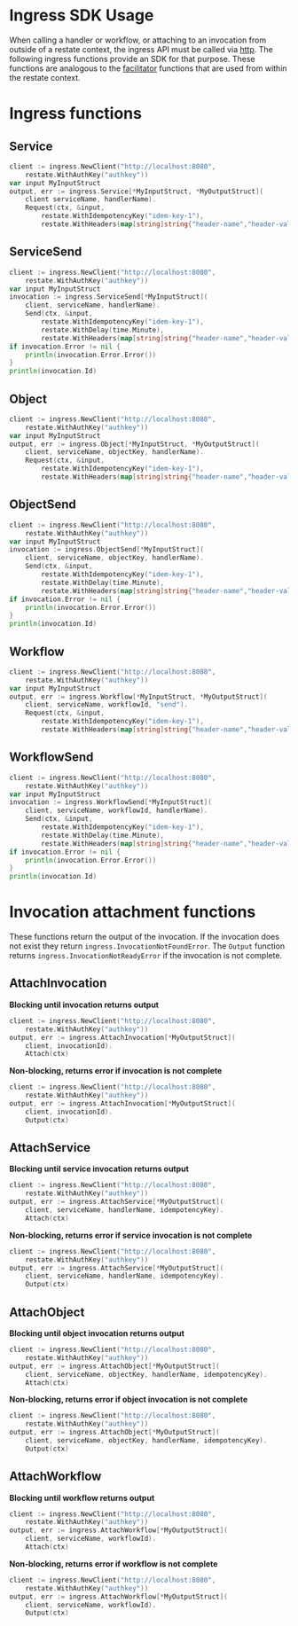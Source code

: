 Ingress SDK Usage
=================

When calling a handler or workflow, or attaching to an invocation from outside of a restate context, 
the ingress API must be called via [http](https://docs.restate.dev/invoke/http). The following ingress 
functions provide an SDK for that purpose. These functions are analogous to the 
[facilitator](https://github.com/restatedev/sdk-go/blob/main/facilitators.go) functions 
that are used from within the restate context.

# Ingress functions

## Service

```go
client := ingress.NewClient("http://localhost:8080",
	restate.WithAuthKey("authkey"))
var input MyInputStruct
output, err := ingress.Service[*MyInputStruct, *MyOutputStruct](
	client serviceName, handlerName).
	Request(ctx, &input, 
		restate.WithIdempotencyKey("idem-key-1"),
		restate.WithHeaders(map[string]string{"header-name","header-value"}))
```

## ServiceSend

```go
client := ingress.NewClient("http://localhost:8080",
	restate.WithAuthKey("authkey"))
var input MyInputStruct
invocation := ingress.ServiceSend[*MyInputStruct](
	client, serviceName, handlerName).
	Send(ctx, &input, 
		restate.WithIdempotencyKey("idem-key-1"),
		restate.WithDelay(time.Minute),
		restate.WithHeaders(map[string]string{"header-name","header-value"}))
if invocation.Error != nil {
	println(invocation.Error.Error())
}
println(invocation.Id)
```

## Object

```go
client := ingress.NewClient("http://localhost:8080",
	restate.WithAuthKey("authkey"))
var input MyInputStruct
output, err := ingress.Object[*MyInputStruct, *MyOutputStruct](
	client, serviceName, objectKey, handlerName).
	Request(ctx, &input, 
		restate.WithIdempotencyKey("idem-key-1"),
		restate.WithHeaders(map[string]string{"header-name","header-value"}))
```

## ObjectSend

```go
client := ingress.NewClient("http://localhost:8080",
	restate.WithAuthKey("authkey"))
var input MyInputStruct
invocation := ingress.ObjectSend[*MyInputStruct](
	client, serviceName, objectKey, handlerName).
	Send(ctx, &input, 
		restate.WithIdempotencyKey("idem-key-1"),
		restate.WithDelay(time.Minute),
		restate.WithHeaders(map[string]string{"header-name","header-value"}))
if invocation.Error != nil {
	println(invocation.Error.Error())
}
println(invocation.Id)
```

## Workflow

```go
client := ingress.NewClient("http://localhost:8080",
	restate.WithAuthKey("authkey"))
var input MyInputStruct
output, err := ingress.Workflow[*MyInputStruct, *MyOutputStruct](
	client, serviceName, workflowId, "send").
	Request(ctx, &input, 
		restate.WithIdempotencyKey("idem-key-1"),
		restate.WithHeaders(map[string]string{"header-name","header-value"}))
```

## WorkflowSend

```go
client := ingress.NewClient("http://localhost:8080",
	restate.WithAuthKey("authkey"))
var input MyInputStruct
invocation := ingress.WorkflowSend[*MyInputStruct](
	client, serviceName, workflowId, handlerName).
	Send(ctx, &input, 
		restate.WithIdempotencyKey("idem-key-1"),
		restate.WithDelay(time.Minute),
		restate.WithHeaders(map[string]string{"header-name","header-value"}))
if invocation.Error != nil {
	println(invocation.Error.Error())
}
println(invocation.Id)
```

# Invocation attachment functions

These functions return the output of the invocation. If the invocation does not exist
they return `ingress.InvocationNotFoundError`. The `Output` function returns
`ingress.InvocationNotReadyError` if the invocation is not complete.

## AttachInvocation

**Blocking until invocation returns output**
```go
client := ingress.NewClient("http://localhost:8080",
	restate.WithAuthKey("authkey"))
output, err := ingress.AttachInvocation[*MyOutputStruct](
	client, invocationId).
	Attach(ctx)
```

**Non-blocking, returns error if invocation is not complete**
```go
client := ingress.NewClient("http://localhost:8080", 
	restate.WithAuthKey("authkey"))
output, err := ingress.AttachInvocation[*MyOutputStruct](
	client, invocationId).
	Output(ctx)
```

## AttachService

**Blocking until service invocation returns output**
```go
client := ingress.NewClient("http://localhost:8080", 
	restate.WithAuthKey("authkey"))
output, err := ingress.AttachService[*MyOutputStruct](
	client, serviceName, handlerName, idempotencyKey).
	Attach(ctx)
```

**Non-blocking, returns error if service invocation is not complete**
```go
client := ingress.NewClient("http://localhost:8080", 
	restate.WithAuthKey("authkey"))
output, err := ingress.AttachService[*MyOutputStruct](
	client, serviceName, handlerName, idempotencyKey).
	Output(ctx)
```

## AttachObject

**Blocking until object invocation returns output**
```go
client := ingress.NewClient("http://localhost:8080", 
	restate.WithAuthKey("authkey"))
output, err := ingress.AttachObject[*MyOutputStruct](
	client, serviceName, objectKey, handlerName, idempotencyKey).
	Attach(ctx)
```

**Non-blocking, returns error if object invocation is not complete**
```go
client := ingress.NewClient("http://localhost:8080", 
	restate.WithAuthKey("authkey"))
output, err := ingress.AttachObject[*MyOutputStruct](
	client, serviceName, objectKey, handlerName, idempotencyKey).
	Output(ctx)
```

## AttachWorkflow

**Blocking until workflow returns output**
```go
client := ingress.NewClient("http://localhost:8080", 
	restate.WithAuthKey("authkey"))
output, err := ingress.AttachWorkflow[*MyOutputStruct](
	client, serviceName, workflowId).
	Attach(ctx)
```

**Non-blocking, returns error if workflow is not complete**
```go
client := ingress.NewClient("http://localhost:8080", 
	restate.WithAuthKey("authkey"))
output, err := ingress.AttachWorkflow[*MyOutputStruct](
	client, serviceName, workflowId).
	Output(ctx)
```
